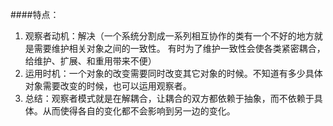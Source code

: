 ####特点：
1. 观察者动机：解决（一个系统分割成一系列相互协作的类有一个不好的地方就是需要维护相关对象之间的一致性。
有时为了维护一致性会使各类紧密耦合，给维护、扩展、和重用带来不便）
2. 运用时机：一个对象的改变需要同时改变其它对象的时候。不知道有多少具体对象需要改变的时候，也可以运用观察者。
3. 总结：观察者模式就是在解耦合，让耦合的双方都依赖于抽象，而不依赖于具体。从而使得各自的变化都不会影响到另一边的变化。